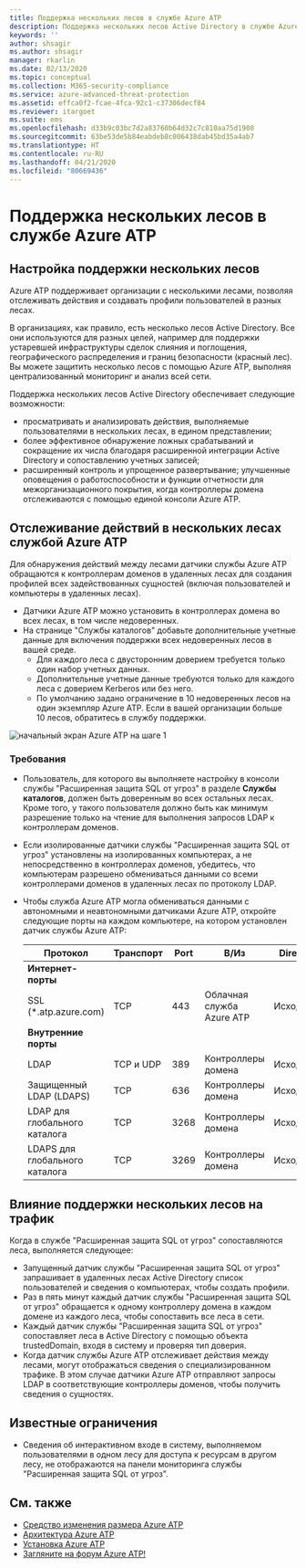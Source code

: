 ```yaml
---
title: Поддержка нескольких лесов в службе Azure ATP
description: Поддержка нескольких лесов Active Directory в службе Azure ATP.
keywords: ''
author: shsagir
ms.author: shsagir
manager: rkarlin
ms.date: 02/13/2020
ms.topic: conceptual
ms.collection: M365-security-compliance
ms.service: azure-advanced-threat-protection
ms.assetid: effca0f2-fcae-4fca-92c1-c37306decf84
ms.reviewer: itargoet
ms.suite: ems
ms.openlocfilehash: d33b9c03bc7d2a83760b64d32c7c810aa75d1908
ms.sourcegitcommit: 63be53de5b84eabdeb8c006438dab45bd35a4ab7
ms.translationtype: HT
ms.contentlocale: ru-RU
ms.lasthandoff: 04/21/2020
ms.locfileid: "80669436"
---
```

# <a name="azure-advanced-threat-protection-multi-forest-support"></a>Поддержка нескольких лесов в службе Azure ATP

## <a name="multi-forest-support-set-up"></a>Настройка поддержки нескольких лесов

Azure ATP поддерживает организации с несколькими лесами, позволяя отслеживать действия и создавать профили пользователей в разных лесах.

В организациях, как правило, есть несколько лесов Active Directory. Все они используются для разных целей, например для поддержки устаревшей инфраструктуры сделок слияния и поглощения, географического распределения и границ безопасности (красный лес). Вы можете защитить несколько лесов с помощью Azure ATP, выполняя централизованный мониторинг и анализ всей сети.

Поддержка нескольких лесов Active Directory обеспечивает следующие возможности:

- просматривать и анализировать действия, выполняемые пользователями в нескольких лесах, в едином представлении;
- более эффективное обнаружение ложных срабатываний и сокращение их числа благодаря расширенной интеграции Active Directory и сопоставлению учетных записей;
- расширенный контроль и упрощенное развертывание; улучшенные оповещения о работоспособности и функции отчетности для межорганизационного покрытия, когда контроллеры домена отслеживаются с помощью единой консоли Azure ATP.

## <a name="azure-atp-detection-activity-across-multiple-forests"></a>Отслеживание действий в нескольких лесах службой Azure ATP

Для обнаружения действий между лесами датчики службы Azure ATP обращаются к контроллерам доменов в удаленных лесах для создания профилей всех задействованных сущностей (включая пользователей и компьютеры в удаленных лесах).

- Датчики Azure ATP можно установить в контроллерах домена во всех лесах, в том числе недоверенных.
- На странице "Службы каталогов" добавьте дополнительные учетные данные для включения поддержки всех недоверенных лесов в вашей среде.
    - Для каждого леса с двусторонним доверием требуется только один набор учетных данных.
    - Дополнительные учетные данные требуются только для каждого леса с доверием Kerberos или без него.
    - По умолчанию задано ограничение в 10 недоверенных лесов на один экземпляр Azure ATP. Если в вашей организации больше 10 лесов, обратитесь в службу поддержки.

![начальный экран Azure ATP на шаге 1](media/directory-services-add-no-trust-forests.png)

### <a name="requirements"></a>Требования

- Пользователь, для которого вы выполняете настройку в консоли службы "Расширенная защита SQL от угроз" в разделе **Службы каталогов**, должен быть доверенным во всех остальных лесах. Кроме того, у такого пользователя должно быть как минимум разрешение только на чтение для выполнения запросов LDAP к контроллерам доменов.
- Если изолированные датчики службы "Расширенная защита SQL от угроз" установлены на изолированных компьютерах, а не непосредственно в контроллерах доменов, убедитесь, что компьютерам разрешено обмениваться данными со всеми контроллерами доменов в удаленных лесах по протоколу LDAP.

- Чтобы служба Azure ATP могла обмениваться данными с автономными и неавтономными датчиками Azure ATP, откройте следующие порты на каждом компьютере, на котором установлен датчик службы Azure ATP:

  |Протокол|Транспорт|Port|В/Из|Direction|
  |----|----|----|----|----|
  |**Интернет-порты**||||
  |SSL (*.atp.azure.com)|TCP|443|Облачная служба Azure ATP|Исходящее|
  |**Внутренние порты**||||
  |LDAP|TCP и UDP|389|Контроллеры домена|Исходящее|
  |Защищенный LDAP (LDAPS)|TCP|636|Контроллеры домена|Исходящее|
  |LDAP для глобального каталога|TCP|3268|Контроллеры домена|Исходящее|
  |LDAPS для глобального каталога|TCP|3269|Контроллеры домена|Исходящее|

## <a name="multi-forest-support-network-traffic-impact"></a>Влияние поддержки нескольких лесов на трафик

Когда в службе "Расширенная защита SQL от угроз" сопоставляются леса, выполняется следующее:

- Запущенный датчик службы "Расширенная защита SQL от угроз" запрашивает в удаленных лесах Active Directory список пользователей и сведения о компьютерах, чтобы создать профили.
- Раз в пять минут каждый датчик службы "Расширенная защита SQL от угроз" обращается к одному контроллеру домена в каждом домене из каждого леса, чтобы сопоставить все леса в сети.
- Каждый датчик службы "Расширенная защита SQL от угроз" сопоставляет леса в Active Directory с помощью объекта trustedDomain, входя в систему и проверяя тип доверия.
- Когда датчик службы Azure ATP отслеживает действия между лесами, могут отображаться сведения о специализированном трафике. В этом случае датчики Azure ATP отправляют запросы LDAP в соответствующие контроллеры доменов, чтобы получить сведения о сущностях.

## <a name="known-limitations"></a>Известные ограничения

- Сведения об интерактивном входе в систему, выполняемом пользователями в одном лесу для доступа к ресурсам в другом лесу, не отображаются на панели мониторинга службы "Расширенная защита SQL от угроз".

## <a name="see-also"></a>См. также

- [Средство изменения размера Azure ATP](https://aka.ms/aatpsizingtool)
- [Архитектура Azure ATP](atp-architecture.md)
- [Установка Azure ATP](install-atp-step1.md)
- [Загляните на форум Azure ATP!](https://aka.ms/azureatpcommunity)
